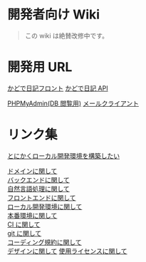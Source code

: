 # 開発者向け Wiki

> この wiki は絶賛改修中です。

# 開発用 URL

[かどで日記フロント](http://localhost:7000/)
[かどで日記 API](http://localhost:7001/)

<!-- [かどで日記自然言語処理API](http://localhost:7002/) -->

[PHPMyAdmin(DB 閲覧用)](http://localhost:7010/)
[メールクライアント](http://localhost:7011/)

# リンク集

[とにかくローカル開発環境を構築したい](04_dev_infra/README.md#初期構築)

[ドメインに関して](00_domains/README.md)  
[バックエンドに関して](01_backend/README.md)  
[自然言語処理に関して](02_nlp/README.md)  
[フロントエンドに関して](03_frontend/README.md)  
[ローカル開発環境に関して](04_dev_infra/README.md)  
[本番環境に関して](05_production_infra/README.md)  
[CI に関して](06_ci_infra/README.md)  
[git に関して](07_git/README.md)  
[コーディング規約に関して](08_coding_rule/README.md)  
[デザインに関して](09_design/README.md)
[使用ライセンスに関して](99_other/01_usedLicense.md)
